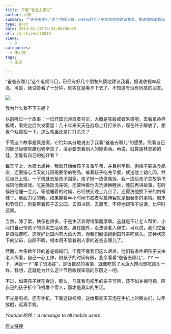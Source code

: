 ```yaml
---
title: 不看“爸爸去哪儿”
author: 大鹏
summary: "“爸爸去哪儿”这个电视节目，已经有好几个朋友热情地建议我看。据说收视率超高，可是，我试着看了十分钟，就实在是看不下去了。不知道有没有同感的朋友。"
type: post
date: 2014-01-26T13:54:00+00:00
url: /archives/16810
views:
  - 9
categories:
  - 未分类
tags:
  - 生活

---
```

“爸爸去哪儿”这个电视节目，已经有好几个朋友热情地建议我看。据说收视率超高，可是，我试着看了十分钟，就实在是看不下去了。不知道有没有同感的朋友。

![][1]

我为什么看不下去呢？

以前听过一个故事：一位开国元帅或者将军，大概是陈毅或者朱德吧，去看革命样板戏，看完之后大发雷霆：几十年来天天在战场上打打杀杀，现在终于解放了，想看个戏放松一下，怎么戏里还是打打杀杀？

不管这个故事是真是假，它恰如其分地说出了我看“爸爸去哪儿”的感受。照看自己的娃已经够有趣也够辛苦了，没必要去看别人的娃卖萌。再说，就算是林志颖的娃，怎能有自己的娃好看？

每天早上，大概七点钟，我就开始给孩子准备早餐，并且削苹果、剥橘子装进食品盒，还要操心当天幼儿园需要带的物品。催着孩子吃完早餐，就送他上幼儿园，然后自己上班。一下班就去接孩子回家，孩子妈一边做晚饭，我一边给孩子念故事书或陪他做游戏。吃完晚饭洗完碗，还要哄着他去洗漱换睡衣，睡前再讲故事，有时候陪他睡一会儿，等他睡着的时候，已经快到晚上九点了，还得洗他换下来的内裤袜子。筋疲力尽的我，如果能看半小时闲书或者写篇博客就是很奢侈的事情。周末和节假日，则要带着孩子去公园、去图书馆、去超市，不停地跟孩子说话，比平时还累。

当然，除了累，快乐也很多，于是生活显得纷繁而厚重。这就是不让老人帮忙、小两口自己带孩子的真实生活状态。身在国外，没法请老人帮忙，可以说，我们完全是自找苦吃，这就好比国内有大鱼大肉，而我们偏偏跑到国外来吃窝头。这种状态下的父母，自顾不暇，根本用不着看别人家的爸爸去哪儿了。

然而，大多数年轻的爸爸妈妈们，毕竟不像我们这么艰难，他们有条件把孩子交由老人照看，自己一心工作，陪孩子的时间有限，业余看看“爸爸去哪儿”，YY 一下，满足一下“亲子饥渴症”，是很自然的事情，就像吃惯了大鱼大肉而想吃窝头一样。我想，这就是为什么这个节目收视率高的原因之一吧。

不过，如果孩子就在身边，那么，与其看电视里的亲子节目，还不如关掉电视，陪自己的孩子折个飞机堆个雪人，那才是真实的生活。

不光是电视，还有手机。下面这段视频，送给那些天天泡在手机上的朋友们，过年放假，远离手机。



_Youtube视频： a message to all mobile users_

 [1]: http://images.17173.com/2013/moyu//2013/12/04/20131204100349290.jpg

[原文链接](http://dapengde.com/archives/16810)

